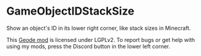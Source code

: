 # GameObjectIDStackSize

Show an object's ID in its lower right corner, like stack sizes in Minecraft.

This [Geode mod](https://geode-sdk.org) is licensed under LGPLv2. To report bugs or get help with using my mods, press the Discord button in the lower left corner.
